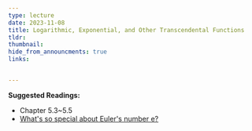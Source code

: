 ```yaml
---
type: lecture
date: 2023-11-08
title: Logarithmic, Exponential, and Other Transcendental Functions
tldr: 
thumbnail: 
hide_from_announcments: true
links: 


---
```

**Suggested Readings:**
- Chapter 5.3~5.5
- [What's so special about Euler's number e?](https://www.3blue1brown.com/lessons/eulers-number)

